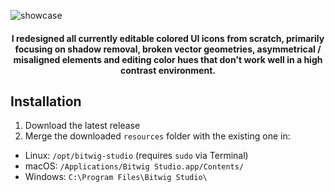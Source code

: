 ![showcase](https://github.com/user-attachments/assets/a9e8ee90-c8dc-46cd-8749-d23a6d915ec4)
<h4 align="center"> I redesigned all currently editable colored UI icons from scratch, primarily focusing on shadow removal, broken vector geometries, asymmetrical / misaligned elements and editing color hues that don't work well in a high contrast environment. </h4>

## Installation

1. Download the latest release
2. Merge the downloaded `resources` folder with the existing one in:

- Linux: `/opt/bitwig-studio` (requires `sudo` via Terminal)
- macOS: `/Applications/Bitwig Studio.app/Contents/`
- Windows: `C:\Program Files\Bitwig Studio\`
